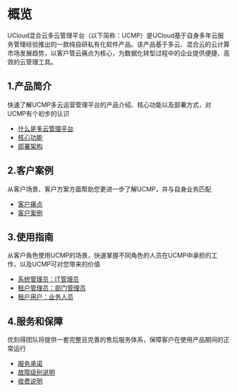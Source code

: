 
# 概览
UCloud混合云多云管理平台（以下简称：UCMP）是UCloud基于自身多年云服务管理经验推出的一款纯自研私有化软件产品。该产品基于多云、混合云的云计算市场发展趋势，以客户管云痛点为核心，为数据化转型过程中的企业提供便捷、高效的云管理工具。

## 1.产品简介
快速了解UCMP多云运营管理平台的产品介绍、核心功能以及部署方式，对UCMP有个初步的认识
* [什么是多云管理平台](/ucmp/introduction/product_introdution.md)
* [核心功能](/ucmp/introduction/core_function.md)
* [部署架构](/ucmp/introduction/architecture.md)
## 2.客户案例
从客户场景、客户方案方面帮助您更进一步了解UCMP，并与自身业务匹配
* [客户痛点](/ucmp/customer_case/customer_problem.md)
* [客户案例](/ucmp/customer_case/case.md) 
## 3.使用指南
从客户角色使用UCMP的场景，快速掌握不同角色的人员在UCMP中承担的工作，以及UCMP可对您带来的价值
* [系统管理员：IT管理员](/ucmp/using_guide/admin.md)
* [租户管理员：部门管理员](/ucmp/using_guide/department_admin.md)
* [租户用户：业务人员](/ucmp/using_guide/user.md)
## 4.服务和保障
优刻得团队将提供一套完整且完善的售后服务体系，保障客户在使用产品期间的正常运行
* [服务承诺](/ucmp/service/promise.md)
* [故障级别说明](/ucmp/service/problem_level.md)
* [收费说明](/ucmp/service/price_mode.md)


